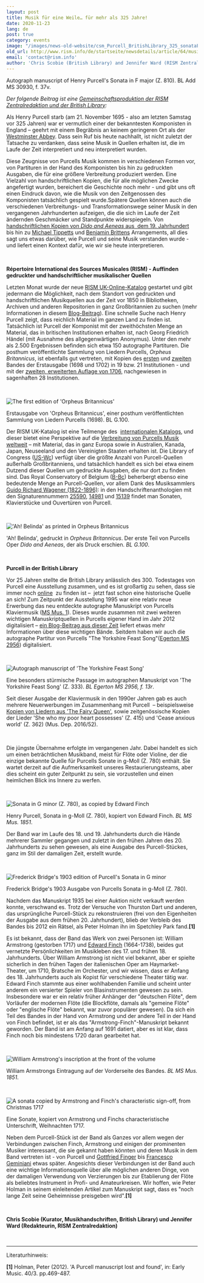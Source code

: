 ```yaml
---
layout: post
title: Musik für eine Weile… für mehr als 325 Jahre!
date: 2020-11-23
lang: de
post: true
category: events
image: "/images/news-old-website/csm_Purcell_BritishLibrary_325_sonataF_b213c91b0a.jpg"
old_url: http://www.rism.info/de/startseite/newsdetails/article/64/music-for-a-while-for-more-than-325-years.html
email: 'contact@rism.info'
author: 'Chris Scobie (British Library) and Jennifer Ward (RISM Zentralredaktion)'
---
```


Autograph manuscript of Henry Purcell's Sonata in F major (Z. 810). BL Add MS 30930, f. 37v.

_Der folgende Beitrag ist eine [Gemeinschaftsproduktion der RISM Zentralredaktion und der British Library](https://blogs.bl.uk/music/2020/11/music-for-a-while-for-more-than-325-years-a-joint-rism-british-library-blog-post-about-sources-for-p.html):_   
  
Als Henry Purcell starb (am 21. November 1695 - also am letzten Samstag vor 325 Jahren) war er vermutlich einer der bekanntesten Komponisten in England – geehrt mit einem Begräbnis an keinem geringeren Ort als der [Westminster Abbey](https://www.westminster-abbey.org/abbey-commemorations/commemorations/henry-purcell-family). Dass sein Ruf bis heute nachhallt, ist nicht zuletzt der Tatsache zu verdanken, dass seine Musik in Quellen erhalten ist, die im Laufe der Zeit interpretiert und neu interpretiert wurden.

Diese Zeugnisse von Purcells Musik kommen in verschiedenen Formen vor, von Partituren in der Hand des Komponisten bis hin zu gedruckten Ausgaben, die für eine größere Verbreitung produziert werden. Eine Vielzahl von handschriftlichen Kopien, die für alle möglichen Zwecke angefertigt wurden, bereichert die Geschichte noch mehr - und gibt uns oft einen Eindruck davon, wie die Musik von den Zeitgenossen des Komponisten tatsächlich gespielt wurde.Spätere Quellen können auch die verschiedenen Verbreitungs- und Transformationswege seiner Musik in den vergangenen Jahrhunderten aufzeigen, die die sich im Laufe der Zeit ändernden Geschmäcker und Standpunkte widerspiegeln. Von [handschriftlichen Kopien von _Dido and Aeneas_ aus&nbsp; dem 19. Jahrhundert](http://searcharchives.bl.uk/IAMS_VU2:IAMS040-002023580?_ga=2.68060370.276423528.1606126346-1021810909.1602762589) bis hin zu [Michael Tippetts](https://www.youtube.com/watch?v=5AIqH7Atr2w) und [Benjamin Brittens](https://www.bl.uk/manuscripts/FullDisplay.aspx?ref=Add_MS_60626&_ga=2.238461891.276423528.1606126346-1021810909.1602762589) Arrangements, all dies sagt uns etwas darüber, wie Purcell und seine Musik verstanden wurde - und liefert einen Kontext dafür, wie wir sie heute interpretieren.

&nbsp;

**Répertoire International des Sources Musicales (RISM) - Auffinden gedruckter und handschriftlicher musikalischer Quellen**

Letzten Monat wurde der neue [RISM UK-Online-Katalog](http://uk.rism-ch.org/catalog) gestartet und gibt jedermann die Möglichkeit, nach dem Standort von gedruckten und handschriftlichen Musikquellen aus der Zeit vor 1850 in Bibliotheken, Archiven und anderen Repositorien in ganz Großbritannien zu suchen (mehr Informationen in diesem [Blog-Beitrag](https://blogs.bl.uk/music/2020/10/announcing-the-new-rism-uk-catalogue.html)). Eine schnelle Suche nach Henry Purcell zeigt, dass reichlich Material im ganzen Land zu finden ist. Tatsächlich ist Purcell der Komponist mit der zweithöchsten Menge an Material, das in britischen Institutionen erhalten ist, nach Georg Friedrich Händel (mit Ausnahme des allgegenwärtigen Anonymus). Unter den mehr als 2.500 Ergebnissen befinden sich etwa 150 autographe Partituren. Die posthum veröffentlichte Sammlung von Liedern Purcells, _Orpheus Britannicus_, ist ebenfalls gut vertreten, mit Kopien des [ersten](http://uk.rism-ch.org/catalog/990053208) und [zweiten](http://uk.rism-ch.org/catalog/990053212) Bandes der Erstausgabe (1698 und 1702) in 19 bzw. 21 Institutionen - und mit der [zweiten, erweiterten Auflage von 1706,](http://uk.rism-ch.org/catalog/990053209) nachgewiesen in sagenhaften 28 Institutionen.

&nbsp;

 ![The first edition of 'Orpheus Britannicus'](/images/news-old-website/Purcell_BritishLibrary_325_Orpheus1st.jpg)

Erstausgabe von 'Orpheus Britannicus', einer posthum veröffentlichten Sammlung von Liedern Purcells (1698). BL G.100.

Der RISM UK-Katalog ist eine Teilmenge des&nbsp; [internationalen Katalogs](https://opac.rism.info/), und dieser bietet eine Perspektive auf die [Verbreitung von Purcells Musik weltweit](https://opac.rism.info/search?View=rism&author=purcell+henry) – mit Material, das in ganz Europa sowie in Australien, Kanada, Japan, Neuseeland und den Vereinigten Staaten erhalten ist. Die Library of Congress ([US-Wc](https://opac.rism.info/search?View=rism&author=purcell+henry&siglum=US-Wc&Language=en)) verfügt über die größte Anzahl von Purcell-Quellen außerhalb Großbritanniens, und tatsächlich handelt es sich bei etwa einem Dutzend dieser Quellen um gedruckte Ausgaben, die nur dort zu finden sind. Das Royal Conservatory of Belgium ([B-Bc](https://opac.rism.info/search?View=rism&author=purcell+henry&siglum=B-Bc&Language=en)) beherbergt ebenso eine bedeutende Menge an Purcell-Quellen, vor allem Dank des Musiksammlers [Guido Richard Wagener (1822-1896)](http://www.conservatoire.be/en/library/collections-en/fonds-guido-richard-wageber-collection/): in den Handschriftenanthologien mit den Signaturennummern [25590](https://opac.rism.info/search?id=704002332&View=rism), [14981](https://opac.rism.info/search?id=704002420&View=rism) und [15139](https://opac.rism.info/search?id=702001169&View=rism) findet man Sonaten, Klavierstücke und Ouvertüren von Purcell.

&nbsp;

 !['Ah! Belinda' as printed in Orpheus Britannicus](/images/news-old-website/Purcell_BritishLibrary_325_Belinda.jpg)

'Ah! Belinda', gedruckt in _Orpheus Britannicus_. Der erste Teil von Purcells Oper _Dido and Aeneas_, der als Druck erschien. _BL G.100_.

&nbsp;

**Purcell in der British Library**

Vor 25 Jahren stellte die British Library anlässlich des 300. Todestages von Purcell eine Ausstellung zusammen, und es ist großartig zu sehen, dass sie immer noch [online](https://www.bl.uk/onlinegallery/features/purcell.html?_ga=2.241657281.276423528.1606126346-1021810909.1602762589)&nbsp; zu finden ist –&nbsp; jetzt fast schon eine historische Quelle an sich! Zum Zeitpunkt der Ausstellung 1995 war eine relativ neue Erwerbung das neu entdeckte autographe Manuskript von Purcells Klaviermusik ([MS Mus. 1](https://www.bl.uk/eblj/1995articles/pdf/article11.pdf?_ga=2.241657281.276423528.1606126346-1021810909.1602762589)). Dieses wurde zusammen mit zwei weiteren wichtigen Manuskriptquellen in Purcells eigener Hand im Jahr 2012 digitalisiert – [ein Blog-Beitrag aus dieser Zeit](https://blogs.bl.uk/music/2012/06/purcell_digitised.html) liefert etwas mehr Informationen über diese wichtigen Bände. Seitdem haben wir auch die autographe Partitur von Purcells "The Yorkshire Feast Song"([Egerton MS 2956](https://www.bl.uk/manuscripts/FullDisplay.aspx?ref=Egerton_MS_2956&_ga=2.241657281.276423528.1606126346-1021810909.1602762589)) digitalisiert.

&nbsp;

 ![Autograph manuscript of 'The Yorkshire Feast Song'](/images/news-old-website/Purcell_BritishLibrary_325_Yorkshire.jpg)

Eine besonders stürmische Passage im autographen Manuskript von 'The Yorkshire Feast Song' (Z. 333). _BL Egerton MS 2956, f. 13r_.

Seit dieser Ausgabe der Klaviermusik in den 1990er Jahren gab es auch mehrere Neuerwerbungen im Zusammenhang mit Purcell&nbsp; – beispielsweise [Kopien von Liedern aus 'The Fairy Queen'](http://searcharchives.bl.uk/IAMS_VU2:IAMS032-001947129?_ga=2.242066497.276423528.1606126346-1021810909.1602762589), sowie zeitgenössische Kopien der Lieder 'She who my poor heart possesses' (Z. 415) und 'Cease anxious world' (Z. 362) (Mus. Dep. 2016/52).

&nbsp;

Die jüngste Übernahme erfolgte im vergangenen Jahr. Dabei handelt es sich um einen beträchtlichen Musikband, meist für Flöte oder Violine, der die einzige bekannte Quelle für Purcells Sonate in g-Moll (Z. 780) enthält. Sie wartet derzeit auf die Aufmerksamkeit unseres Restaurierungsteams, aber dies scheint ein guter Zeitpunkt zu sein, sie vorzustellen und einen heimlichen Blick ins Innere zu werfen.

&nbsp;

 ![Sonata in G minor (Z. 780), as copied by Edward Finch](/images/news-old-website/Purcell_BritishLibrary_325_SonataFinch.jpg)

Henry Purcell, Sonata in g-Moll (Z. 780), kopiert von Edward Finch. _BL MS Mus. 1851_.

Der Band war im Laufe des 18. und 19. Jahrhunderts durch die Hände mehrerer Sammler gegangen und zuletzt in den frühen Jahren des 20. Jahrhunderts zu sehen gewesen, als eine Ausgabe des Purcell-Stückes, ganz im Stil der damaligen Zeit, erstellt wurde.

&nbsp;

 ![Frederick Bridge's 1903 edition of Purcell's Sonata in G minor](/images/news-old-website/Purcell_BritishLibrary_325_SonataBridge.jpg)

Frederick Bridge's 1903 Ausgabe von Purcells Sonata in g-Moll (Z. 780).

Nachdem das Manuskript 1935 bei einer Auktion nicht verkauft werden konnte, verschwand es. Trotz der Versuche von Thurston Dart und anderen, das ursprüngliche Purcell-Stück zu rekonstruieren (frei von den Eigenheiten der Ausgabe aus dem frühen 20. Jahrhundert), blieb der Verbleib des Bandes bis 2012 ein Rätsel, als Peter Holman ihn im Spetchley Park fand.**[1]**

Es ist bekannt, dass der Band das Werk von zwei Personen ist: William Armstrong (gestorben 1717) und [Edward Finch](https://en.wikipedia.org/wiki/Edward_Finch_(composer)) (1664-1738), beides gut vernetzte Persönlichkeiten im Musikleben des 17. und frühen 18. Jahrhunderts. Über William Armstrong ist nicht viel bekannt, aber er spielte sicherlich in den frühen Tagen der italienischen Oper am Haymarket-Theater, um 1710, Bratsche im Orchester, und wir wissen, dass er Anfang des 18. Jahrhunderts auch als Kopist für verschiedene Theater tätig war. Edward Finch stammte aus einer wohlhabenden Familie und scheint unter anderem ein versierter Spieler von Blasinstrumenten gewesen zu sein. Insbesondere war er ein relativ früher Anhänger der "deutschen Flöte", dem Vorläufer der modernen Flöte (die Blockflöte, damals als "gemeine Flöte" oder "englische Flöte" bekannt, war zuvor populärer gewesen). Da sich ein Teil des Bandes in der Hand von Armstrong und der andere Teil in der Hand von Finch befindet, ist er als das "Armstrong-Finch"-Manuskript bekannt geworden. Der Band ist am Anfang auf 1691 datiert, aber es ist klar, dass Finch noch bis mindestens 1720 daran gearbeitet hat.

&nbsp;

 ![William Armstrong's inscription at the front of the volume](/images/news-old-website/Purcell_BritishLibrary_325_Armstrong.jpg)

William Armstrongs Eintragung auf der Vorderseite des Bandes. _BL MS Mus. 1851_.

&nbsp;

 ![A sonata copied by Armstrong and Finch's characteristic sign-off, from Christmas 1717](/images/news-old-website/Purcell_BritishLibrary_325_SonataArmstrongFinch1.jpg)

Eine Sonate, kopiert von Armstrong und Finchs characteristische Unterschrift, Weihnachten 1717.

Neben dem Purcell-Stück ist der Band als Ganzes vor allem wegen der Verbindungen zwischen Finch, Armstrong und einigen der prominenten Musiker interessant, die sie gekannt haben könnten und deren Musik in dem Band vertreten ist - von Purcell und [Gottfried Finger](https://en.wikipedia.org/wiki/Gottfried_Finger) bis [Francesco Geminiani](https://en.wikipedia.org/wiki/Francesco_Geminiani) etwas später. Angesichts dieser Verbindungen ist der Band auch eine wichtige Informationsquelle über alle möglichen anderen Dinge, von der damaligen Verwendung von Verzierungen bis zur Etablierung der Flöte als beliebtes Instrument in Profi- und Amateurkreisen. Wir hoffen, wie Peter Holman in seinem einleitenden Artikel zum Manuskript sagt, dass es "noch lange Zeit seine Geheimnisse preisgeben wird".**[1]**

&nbsp;

**Chris Scobie (Kurator, Musikhandschriften, British Library) und Jennifer Ward (Redakteurin, RISM Zentralredaktion)**

&nbsp;

-----

Literaturhinweis:

**[1]** Holman, Peter (2012). 'A Purcell manuscript lost and found', in: Early Music. 40/3. pp.469-487.

&nbsp;